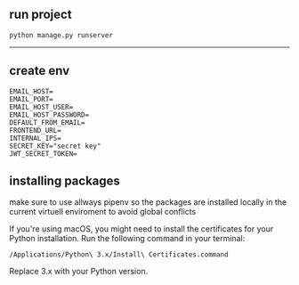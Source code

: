 ## run project

```
python manage.py runserver
```

---

## create env

```
EMAIL_HOST=
EMAIL_PORT=
EMAIL_HOST_USER=
EMAIL_HOST_PASSWORD=
DEFAULT_FROM_EMAIL=
FRONTEND_URL=
INTERNAL_IPS=
SECRET_KEY="secret key"
JWT_SECRET_TOKEN=
```

## installing packages

make sure to use allways pipenv so the packages are installed locally
in the current virtuell enviroment to avoid global conflicts

If you're using macOS, you might need to install the certificates for your Python installation. Run the following command in your terminal:

```
/Applications/Python\ 3.x/Install\ Certificates.command
```

Replace 3.x with your Python version.
